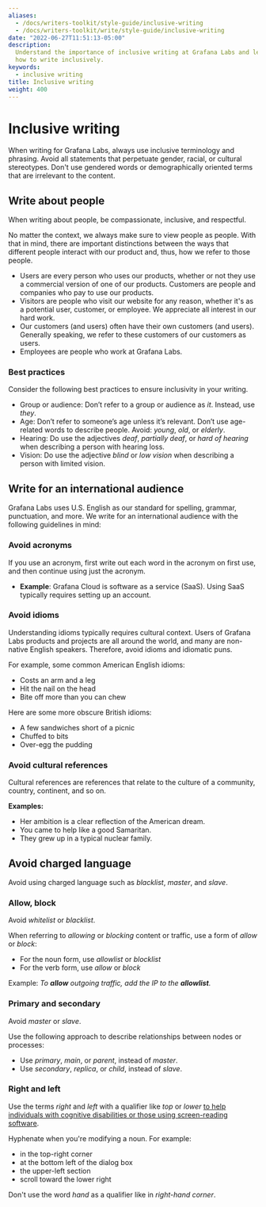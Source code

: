 ```yaml
---
aliases:
  - /docs/writers-toolkit/style-guide/inclusive-writing
  - /docs/writers-toolkit/write/style-guide/inclusive-writing
date: "2022-06-27T11:51:13-05:00"
description:
  Understand the importance of inclusive writing at Grafana Labs and learn
  how to write inclusively.
keywords:
  - inclusive writing
title: Inclusive writing
weight: 400
---
```


# Inclusive writing

<!-- vale Grafana.We = NO -->
<!-- This page talks about the voice and tone of our organization. -->

When writing for Grafana Labs, always use inclusive terminology and phrasing.
Avoid all statements that perpetuate gender, racial, or cultural stereotypes.
Don't use gendered words or demographically oriented terms that are irrelevant to the content.

## Write about people

When writing about people, be compassionate, inclusive, and respectful.

No matter the context, we always make sure to view people as people.
With that in mind, there are important distinctions between the ways that different people interact with our product and, thus, how we refer to those people.

- Users are every person who uses our products, whether or not they use a commercial version of one of our products. Customers are people and companies who pay to use our products.
- Visitors are people who visit our website for any reason, whether it's as a potential user, customer, or employee. We appreciate all interest in our hard work.
- Our customers (and users) often have their own customers (and users).
  Generally speaking, we refer to these customers of our customers as users.
- Employees are people who work at Grafana Labs.

### Best practices

Consider the following best practices to ensure inclusivity in your writing.

- Group or audience: Don’t refer to a group or audience as _it_.
  Instead, use _they_.
- Age: Don’t refer to someone’s age unless it’s relevant.
  Don’t use age-related words to describe people.
  Avoid: _young_, _old_, or _elderly_.
- Hearing: Do use the adjectives _deaf_, _partially deaf_, or _hard of hearing_ when describing a person with hearing loss.
- Vision: Do use the adjective _blind_ or _low vision_ when describing a person with limited vision.

## Write for an international audience

Grafana Labs uses U.S. English as our standard for spelling, grammar, punctuation, and more.
We write for an international audience with the following guidelines in mind:

### Avoid acronyms

If you use an acronym, first write out each word in the acronym on first use, and then continue using just the acronym.

- **Example**: Grafana Cloud is software as a service (SaaS).
  Using SaaS typically requires setting up an account.

### Avoid idioms

Understanding idioms typically requires cultural context.
Users of Grafana Labs products and projects are all around the world, and many are non-native English speakers.
Therefore, avoid idioms and idiomatic puns.

For example, some common American English idioms:

- Costs an arm and a leg
- Hit the nail on the head
- Bite off more than you can chew

Here are some more obscure British idioms:

- A few sandwiches short of a picnic
- Chuffed to bits
- Over-egg the pudding

### Avoid cultural references

Cultural references are references that relate to the culture of a community, country, continent, and so on.

**Examples:**

- Her ambition is a clear reflection of the American dream.
- You came to help like a good Samaritan.
- They grew up in a typical nuclear family.

## Avoid charged language

<!-- vale Grafana.WordList = NO -->
<!-- This is demonstrating improper usage. -->

Avoid using charged language such as _blacklist_, _master_, and _slave_.

<!-- vale Grafana.WordList = YES -->

### Allow, block

<!-- vale Grafana.WordList = NO -->
<!-- This is demonstrating improper usage. -->

Avoid _whitelist_ or _blacklist_.

<!-- vale Grafana.WordList = YES -->

When referring to _allowing_ or _blocking_ content or traffic, use a form of _allow_ or _block_:

- For the noun form, use _allowlist_ or _blocklist_
- For the verb form, use _allow_ or _block_

Example: _To **allow** outgoing traffic, add the IP to the **allowlist**._

### Primary and secondary

Avoid _master_ or _slave_.

Use the following approach to describe relationships between nodes or processes:

- Use _primary_, _main_, or _parent_, instead of _master_.
- Use _secondary_, _replica_, or _child_, instead of _slave_.

### Right and left

Use the terms _right_ and _left_ with a qualifier like _top_ or _lower_ [to help individuals with cognitive disabilities or those using screen-reading software](https://learn.microsoft.com/en-us/style-guide/a-z-word-list-term-collections/l/left-leftmost-left-hand).

Hyphenate when you're modifying a noun. For example:

- in the top-right corner
- at the bottom left of the dialog box
- the upper-left section
- scroll toward the lower right

Don't use the word _hand_ as a qualifier like in _right-hand corner_.
